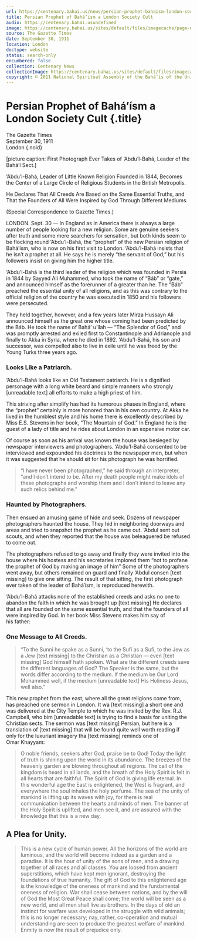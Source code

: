 ```yaml
---
url: https://centenary.bahai.us/news/persian-prophet-bahaism-london-society-cult
title: Persian Prophet of Bahá’ísm a London Society Cult
audio: https://centenary.bahai.usundefined
image: https://centenary.bahai.us/sites/default/files/imagecache/page-main-image/images/press_clippings/09-30-1911_The_Gazette_Times_Persian_Prophet_of_Bahaism_a_London_Society_Cult_01.png
source: The Gazette Times
date: September 30, 1911
location: London
doctype: website
status: search-only
encumbered: false
collection: Centenary News
collectionImage: https://centenary.bahai.us/sites/default/files/imagecache/theme-image/main_image/abdulbaha-overview-small_0.jpg
copyright: © 2011 National Spiritual Assembly of the Bahá’ís of the United States
---
```



# Persian Prophet of Bahá’ísm a London Society Cult {.title}

The Gazette Times  
September 30, 1911  
London
{.noid}  



\[picture caption: First Photograph Ever Takes of ‘Abdu’l-Bahá, Leader of the Bahá’í Sect.\]

‘Abdu’l-Bahá, Leader of Little Known Religion Founded in 1844, Becomes the Center of a Large Circle of Religious Students in the British Metropolis.

He Declares That All Creeds Are Based on the Same Essential Truths, and That the Founders of All Were Inspired by God Through Different Mediums.

(Special Correspondence to Gazette Times.)

LONDON. Sept. 30 — In England as in America there is always a large number of people looking for a new religion. Some are genuine seekers after truth and some mere searchers for sensation, but both kinds seem to be flocking round ‘Abdu’l-Bahá, the “prophet” of the new Persian religion of Bahá’ísm, who is now on his first visit to London. ‘Abdu’l-Bahá insists that he isn’t a prophet at all. He says he is merely “the servant of God,” but his followers insist on giving him the higher title.

‘Abdu’l-Bahá is the third leader of the religion which was founded in Persia in 1844 by Sayyed Ali Muhammed, who took the name of “Báb” or “gate,” and announced himself as the forerunner of a greater than he. The “Báb” preached the essential unity of all religions, and as this was contrary to the official religion of the country he was executed in 1850 and his followers were persecuted.

They held together, however, and a few years later Mirza Hussayn Ali announced himself as the great one whose coming had been predicted by the Báb. He took the name of Bahá’ u’llah — “The Splendor of God,” and was promptly arrested and exiled first to Constantinople and Adrianople and finally to Akka in Syria, where he died in 1892. ‘Abdu’l-Bahá, his son and successor, was compelled also to live in exile until he was freed by the Young Turks three years ago.

### Looks Like a Patriarch.

‘Abdu’l-Bahá looks like an Old Testament patriarch. He is a dignified personage with a long white beard and simple manners who strongly \[unreadable text\] all efforts to make a high priest of him.

This striving after simplify has had its humorous phases in England, where the “prophet” certainly is more honored than in his own country. At Akka he lived in the humblest style and his home there is excellently described by Miss E.S. Stevens in her book, “The Mountain of God.” In England he is the guest of a lady of title and he rides about London in an expensive motor car.

Of course as soon as his arrival was known the house was besieged by newspaper interviewers and photographers. ‘Abdu’l-Bahá consented to be interviewed and expounded his doctrines to the newspaper men, but when it was suggested that he should sit for his photograph he was horrified.

> “I have never been photographed,” he said through an interpreter, “and I don’t intend to be. After my death people might make idols of these photographs and worship them and I don’t intend to leave any such relics behind me.”

### Haunted by Photographers.

Then ensued an amusing game of hide and seek. Dozens of newspaper photographers haunted the house. They hid in neighboring doorways and areas and tried to snapshot the prophet as he came out. ‘Abdul sent out scouts, and when they reported that the house was beleaguered be refused to come out.

The photographers refused to go away and finally they were invited into the house where his hostess and his secretaries implored them “not to profane the prophet of God by making an image of him” Some of the photographers went away, but others remained on guard and finally ‘Abdul consen \[text missing\] to give one sitting. The result of that sitting, the first photograph ever taken of the leader of Bahá’ísm, is reproduced herewith.

‘Abdu’l-Bahá attacks none of the established creeds and asks no one to abandon the faith in which he was brought up \[text missing\] He declares that all are founded on the same essential truth, and that the founders of all were inspired by God. In her book Miss Stevens makes him say of his father:

### One Message to All Creeds.

> “To the Sunni he spake as a Sunni, ‘to the Sufi as a Sufi, to the Jew as a Jew \[text missing\] to the Christian as a Christian — even \[text missing\] God himself hath spoken. What are the different creeds save the different languages of God? The Speaker is the same, but the words differ according to the medium. If the medium be Our Lord Mohammed well, if the medium \[unreadable text\] His Holiness Jesus, well also.”

This new prophet from the east, where all the great religions come from, has preached one sermon in London. It wa \[text missing\] a short one and was delivered at the City Temple to which he was invited by the Rev. R.J. Campbell, who bim \[unreadable text\] is trying to find a basis for uniting the Christian sects. The sermon was \[text missing\] Persian, but here is a translation of \[text missing\] that will be found quite well worth reading if only for the luxuriant imagery tha \[text missing\] reminds one of Omar Khayyam:

> O noble friends, seekers after God, praise be to God! Today the light of truth is shining upon the world in its abundance. The breezes of the heavenly garden are blowing throughout all regions. The call of the kingdom is heard in all lands, and the breath of the Holy Spirit is felt in all hearts that are faithful. The Spirit of God is giving life eternal. In this wonderful age the East is enlightened, the West is fragrant, and everywhere the soul inhales the holy perfume. The sea of the unity of mankind is lifting up its waves with joy, for there is real communication between the hearts and minds of men. The banner of the Holy Spirit is uplifted, and men see it, and are assured with the knowledge that this is a new day.

## A Plea for Unity.

> This is a new cycle of human power. All the horizons of the world are luminous, and the world will become indeed as a garden and a paradise. It is the hour of unity of the sons of men, and a drawing together of all races and all classes. You are loosed from ancient superstitions, which have kept men ignorant, destroying the foundations of true humanity. The gift of God to this enlightened age is the knowledge of the oneness of mankind and the fundamental oneness of religion. War shall cease between nations, and by the will of God the Most Great Peace shall come; the world will be seen as a new world, and all men shall live as brothers. In the days of old an instinct for warfare was developed in the struggle with wild animals; this is no longer necessary; nay, rather, co-operation and mutual understanding are seen to produce the greatest welfare of mankind. Enmity is now the result of prejudice only.